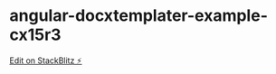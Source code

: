 # angular-docxtemplater-example-cx15r3

[Edit on StackBlitz ⚡️](https://stackblitz.com/edit/angular-docxtemplater-example-cx15r3)